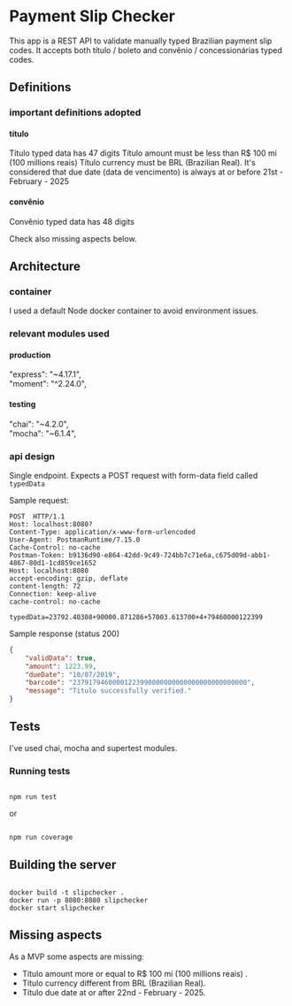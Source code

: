 # Payment Slip Checker

This app is a REST API to validate manually typed Brazilian payment slip codes.
It accepts both título / boleto  and convênio / concessionárias typed codes.

 
## Definitions

  

### important definitions adopted

#### título
Título typed data has 47 digits
Título amount must be less than R$ 100 mi (100 millions reais) 
Título currency must be BRL (Brazilian Real).
It's considered that due date (data de vencimento) is always at or before 21st - February - 2025
 

#### convênio
 Convênio typed data has 48 digits  

  
Check also missing aspects below.

## Architecture

  

### container

I used a default Node docker container to avoid environment issues.

### relevant modules used

#### production
  "express": "~4.17.1",  
  "moment": "^2.24.0",  
  
#### testing
  "chai": "~4.2.0",  
  "mocha": "~6.1.4",  
 
 
### api design

  

Single endpoint.
Expects a POST request with form-data field called `typedData` 

Sample request:

    POST  HTTP/1.1
    Host: localhost:8080?
    Content-Type: application/x-www-form-urlencoded
    User-Agent: PostmanRuntime/7.15.0
    Cache-Control: no-cache
    Postman-Token: b9136d90-e864-42dd-9c49-724bb7c71e6a,c675d09d-abb1-4867-80d1-1cd859ce1652
    Host: localhost:8080
    accept-encoding: gzip, deflate
    content-length: 72
    Connection: keep-alive
    cache-control: no-cache
    
    typedData=23792.40308+90000.871286+57003.613700+4+79460000122399 

 Sample response (status 200)

```json
{
    "validData": true,
    "amount": 1223.99,
    "dueDate": "10/07/2019",
    "barcode": "23791794600001223990000000000000000000000000",
    "message": "Titulo successfully verified."
}
```

## Tests

  

I've used chai, mocha and supertest modules.


### Running tests

  

```

npm run test

```
or


```

npm run coverage

```
  

## Building the server

  

```

docker build -t slipchecker .
docker run -p 8080:8080 slipchecker
docker start slipchecker

```

  
## Missing aspects

  

As a MVP some aspects are missing:

  
- Título amount more or equal to R$ 100 mi (100 millions reais) .
- Título currency  different from BRL (Brazilian Real).
- Título due date at or after 22nd - February - 2025.

